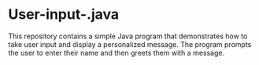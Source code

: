 # User-input-.java
This repository contains a simple Java program that demonstrates how to take user input and display a personalized message. The program prompts the user to enter their name and then greets them with a message.
